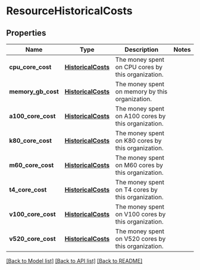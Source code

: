 # ResourceHistoricalCosts

## Properties
Name | Type | Description | Notes
------------ | ------------- | ------------- | -------------
**cpu_core_cost** | [**HistoricalCosts**](HistoricalCosts.md) | The money spent on CPU cores by this organization. | 
**memory_gb_cost** | [**HistoricalCosts**](HistoricalCosts.md) | The money spent on memory by this organization. | 
**a100_core_cost** | [**HistoricalCosts**](HistoricalCosts.md) | The money spent on A100 cores by this organization. | 
**k80_core_cost** | [**HistoricalCosts**](HistoricalCosts.md) | The money spent on K80 cores by this organization. | 
**m60_core_cost** | [**HistoricalCosts**](HistoricalCosts.md) | The money spent on M60 cores by this organization. | 
**t4_core_cost** | [**HistoricalCosts**](HistoricalCosts.md) | The money spent on T4 cores by this organization. | 
**v100_core_cost** | [**HistoricalCosts**](HistoricalCosts.md) | The money spent on V100 cores by this organization. | 
**v520_core_cost** | [**HistoricalCosts**](HistoricalCosts.md) | The money spent on V520 cores by this organization. | 

[[Back to Model list]](../README.md#documentation-for-models) [[Back to API list]](../README.md#documentation-for-api-endpoints) [[Back to README]](../README.md)


